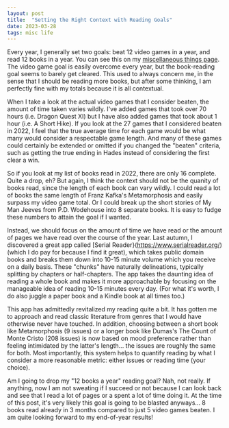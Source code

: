 ```yaml
---
layout: post
title:  "Setting the Right Context with Reading Goals"
date: 2023-03-28
tags: misc life
---
```


Every year, I generally set two goals: beat 12 video games in a year, and read 12 books in a year. You can see this on my [miscellaneous things page](/misc.md). The video game goal is easily overcome every year, but the book-reading goal seems to barely get cleared. This used to always concern me, in the sense that I should be reading more books, but after some thinking, I am perfectly fine with my totals because it is all contextual.

When I take a look at the actual video games that I consider beaten, the amount of time taken varies wildly. I've added games that took over 70 hours (i.e. Dragon Quest XI) but I have also added games that took about 1 hour (i.e. A Short Hike). If you look at the 27 games that I considered beaten in 2022, I feel that the true average time for each game would be what many would consider a respectable game length. And many of these games could certainly be extended or omitted if you changed the "beaten" criteria, such as getting the true ending in Hades instead of considering the first clear a win.

So if you look at my list of books read in 2022, there are only 16 complete.  Quite a drop, eh? But again, I think the context should not be the quanity of books read, since the length of each book can vary wildly. I could read a lot of books the same length of Franz Kafka's Metamorphosis and easily surpass my video game total. Or I could break up the short stories of My Man Jeeves from P.D. Wodehouse into 8 separate books.  It is easy to fudge these numbers to attain the goal if I wanted.

Instead, we should focus on the amount of time we have read or the amount of pages we have read over the course of the year. Last autumn, I discovered a great app called [Serial Reader}(https://www.serialreader.org/) (which I do pay for because I find it great), which takes public domain books and breaks them down into 10-15 minute volume which you receive on a daily basis. These "chunks" have naturally delineations, typically splitting by chapters or half-chapters. The app takes the daunting idea of reading a whole book and makes it more approachable by focusing on the manageable idea of reading 10-15 minutes every day. (For what it's worth, I do also juggle a paper book and a Kindle book at all times too.)

This app has admittedly revitalized my reading quite a bit. It has gotten me to approach and read classic literature from genres that I would have otherwise never have touched. In addition, choosing between a short book like Metamorphosis (9 issues) or a longer book like Dumas's The Count of Monte Cristo (208 issues) is now based on mood preference rather than feeling intimidated by the latter's length... the issues are roughly the same for both. Most importantly, this system helps to quantify reading by what I consider a more reasonable metric: either issues or reading time (your choice).

Am I going to drop my "12 books a year" reading goal? Nah, not really. If anything, now I am not sweating if I succeed or not because I can look back and see that I read a lot of pages or a spent a lot of time doing it. At the time of this post, it's very likely this goal is going to be blasted anyways... 8 books read already in 3 months compared to just 5 video games beaten. I am quite looking forward to my end-of-year results!
